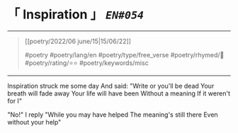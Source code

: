 # &#12300; Inspiration &#12301; *`EN#054`*

---

> [[poetry/2022/06 june/15|15/06/22]]
> 
> #poetry 
> #poetry/lang/en 
> #poetry/type/free_verse 
> #poetry/rhymed/🔴 
> #poetry/rating/⭐⭐ 
> #poetry/keywords/misc 

---

Inspiration struck me some day
And said: "Write or you'll be dead
Your breath will fade away
Your life will have been
Without a meaning
If it weren't for I"

"No!" I reply 
"While you may have helped
The meaning's still there
Even without your help"